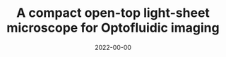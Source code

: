 ---
title: "A compact open-top light-sheet microscope for Optofluidic imaging"
collection: publications
permalink: /publication/2022_Son_Three-Dimensional_and_Multidimensional_Microscopy_Image_Acquisition_and_Processing_XXIX
date: 2022-00-00
venue: 'Three-Dimensional and Multidimensional Microscopy: Image Acquisition and Processing XXIX'
DOI: '10.1117/12.2607324'
---